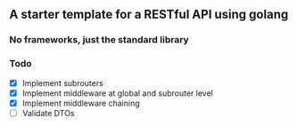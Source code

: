## A starter template for a RESTful API using golang
### No frameworks, just the standard library

### Todo
- [x] Implement subrouters
- [x] Implement middleware at global and subrouter level
- [x] Implement middleware chaining
- [ ] Validate DTOs